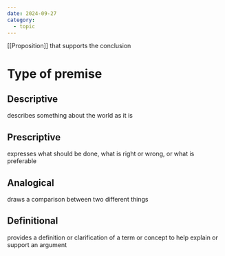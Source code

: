 ```yaml
---
date: 2024-09-27
category:
  - topic
---
```

[[Proposition]] that supports the conclusion
# Type of premise
## Descriptive
describes something about the world as it is
## Prescriptive
expresses what should be done, what is right or wrong, or what is preferable
## Analogical
draws a comparison between two different things
## Definitional
provides a definition or clarification of a term or concept to help explain or support an argument